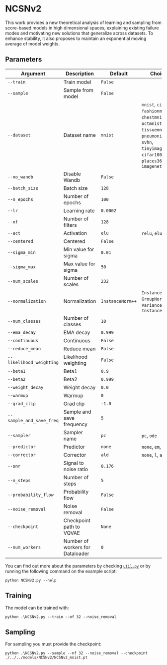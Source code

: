 # NCSNv2

This work provides a new theoretical analysis of learning and sampling from score-based models in high dimensional spaces, explaining existing failure modes and motivating new solutions that generalize across datasets. To enhance stability, it also proposes to maintain an exponential moving average of model weights.

## Parameters

| Argument                    | Description                                      | Default     | Choices                                                      |
|-----------------------------|--------------------------------------------------|-------------|--------------------------------------------------------------|
| `--train`                   | Train model                                      | `False`     |                                                              |
| `--sample`                  | Sample from model                                | `False`     |                                                              |
| `--dataset`               | Dataset name                                       | `mnist`  | `mnist`, `cifar10`, `fashionmnist`, `chestmnist`, `octmnist`, `tissuemnist`, `pneumoniamnist`, `svhn`, `tinyimagenet`, `cifar100`, `places365`, `dtd`, `imagenet`            |
| `--no_wandb`              | Disable Wandb                                      | `False`  |                                                                                                                                                                              |
| `--batch_size`              | Batch size                                       | `128`       |                                                              |
| `--n_epochs`                | Number of epochs                                 | `100`       |                                                              |
| `--lr`                      | Learning rate                                    | `0.0002`    |                                                              |
| `--nf`                      | Number of filters                                | `128`       |                                                              |
| `--act`                     | Activation                                       | `elu`     | `relu`, `elu`, `swish`                                 |
| `--centered`                | Centered                                         | `False`     |                                                              |
| `--sigma_min`               | Min value for sigma                              | `0.01`      |                                                              |
| `--sigma_max`               | Max value for sigma                              | `50`        |                                                              |
| `--num_scales`              | Number of scales                                 | `232`       |                                                              |
| `--normalization`           | Normalization                                    | `InstanceNorm++` | `InstanceNorm`, `GroupNorm`, `VarianceNorm`, `InstanceNorm++` |
| `--num_classes`             | Number of classes                                | `10`        |                                                              |
| `--ema_decay`               | EMA decay                                        | `0.999`     |                                                              |
| `--continuous`              | Continuous                                       | `False`     |                                                              |
| `--reduce_mean`             | Reduce mean                                      | `False`     |                                                              |
| `--likelihood_weighting`    | Likelihood weighting                             | `False`     |                                                              |
| `--beta1`                   | Beta1                                            | `0.9`       |                                                              |
| `--beta2`                   | Beta2                                            | `0.999`     |                                                              |
| `--weight_decay`            | Weight decay                                     | `0.0`       |                                                              |
| `--warmup`                  | Warmup                                           | `0`         |                                                              |
| `--grad_clip`               | Grad clip                                        | `-1.0`      |                                                              |
| `--sample_and_save_freq`    | Sample and save frequency                        | `5`         |                                                              |
| `--sampler`                 | Sampler name                                     | `pc`      | `pc`, `ode`                                              |
| `--predictor`               | Predictor                                        | `none`    | `none`, `em`, `rd`, `as`                             |
| `--corrector`               | Corrector                                        | `ald`     | `none`, `l`, `ald`                                     |
| `--snr`                     | Signal to noise ratio                            | `0.176`     |                                                              |
| `--n_steps`                 | Number of steps                                  | `5`         |                                                              |
| `--probability_flow`        | Probability flow                                 | `False`     |                                                              |
| `--noise_removal`           | Noise removal                                    | `False`     |                                                              |
| `--checkpoint`              | Checkpoint path to VQVAE                         | `None`     |                                                              |
| `--num_workers`   | Number of workers for Dataloader   | `0`     |                                                              |

You can find out more about the parameters by checking [`util.py`](./../src/generativezoo/utils/util.py) or by running the following command on the example script:

    python NCSNv2.py --help

## Training

The model can be trained with:

    python .\NCSNv2.py --train --nf 32 --noise_removal

## Sampling

For sampling you must provide the checkpoint:

    python .\NCSNv2.py --sample --nf 32 --noise_removal --checkpoint ./../../models/NCSNv2/NCSNv2_mnist.pt